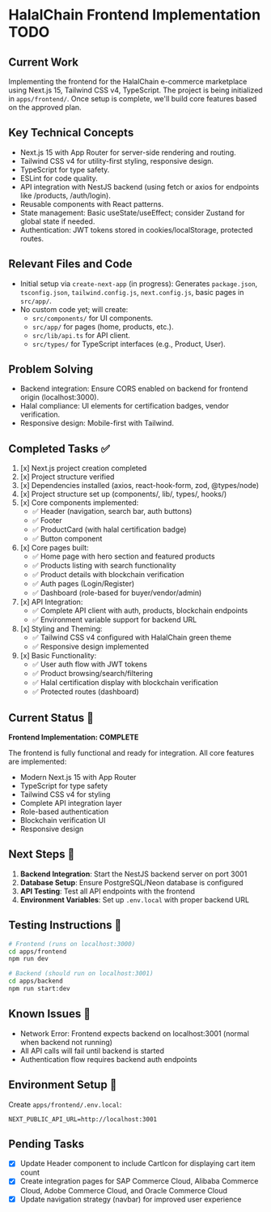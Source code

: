# HalalChain Frontend Implementation TODO

## Current Work
Implementing the frontend for the HalalChain e-commerce marketplace using Next.js 15, Tailwind CSS v4, TypeScript. The project is being initialized in `apps/frontend/`. Once setup is complete, we'll build core features based on the approved plan.

## Key Technical Concepts
- Next.js 15 with App Router for server-side rendering and routing.
- Tailwind CSS v4 for utility-first styling, responsive design.
- TypeScript for type safety.
- ESLint for code quality.
- API integration with NestJS backend (using fetch or axios for endpoints like /products, /auth/login).
- Reusable components with React patterns.
- State management: Basic useState/useEffect; consider Zustand for global state if needed.
- Authentication: JWT tokens stored in cookies/localStorage, protected routes.

## Relevant Files and Code
- Initial setup via `create-next-app` (in progress): Generates `package.json`, `tsconfig.json`, `tailwind.config.js`, `next.config.js`, basic pages in `src/app/`.
- No custom code yet; will create:
  - `src/components/` for UI components.
  - `src/app/` for pages (home, products, etc.).
  - `src/lib/api.ts` for API client.
  - `src/types/` for TypeScript interfaces (e.g., Product, User).

## Problem Solving
- Backend integration: Ensure CORS enabled on backend for frontend origin (localhost:3000).
- Halal compliance: UI elements for certification badges, vendor verification.
- Responsive design: Mobile-first with Tailwind.

## Completed Tasks ✅
1. [x] Next.js project creation completed
2. [x] Project structure verified
3. [x] Dependencies installed (axios, react-hook-form, zod, @types/node)
4. [x] Project structure set up (components/, lib/, types/, hooks/)
5. [x] Core components implemented:
   - ✅ Header (navigation, search bar, auth buttons)
   - ✅ Footer
   - ✅ ProductCard (with halal certification badge)
   - ✅ Button component
6. [x] Core pages built:
   - ✅ Home page with hero section and featured products
   - ✅ Products listing with search functionality
   - ✅ Product details with blockchain verification
   - ✅ Auth pages (Login/Register)
   - ✅ Dashboard (role-based for buyer/vendor/admin)
7. [x] API Integration:
   - ✅ Complete API client with auth, products, blockchain endpoints
   - ✅ Environment variable support for backend URL
8. [x] Styling and Theming:
   - ✅ Tailwind CSS v4 configured with HalalChain green theme
   - ✅ Responsive design implemented
9. [x] Basic Functionality:
   - ✅ User auth flow with JWT tokens
   - ✅ Product browsing/search/filtering
   - ✅ Halal certification display with blockchain verification
   - ✅ Protected routes (dashboard)

## Current Status 🚧
**Frontend Implementation: COMPLETE**

The frontend is fully functional and ready for integration. All core features are implemented:
- Modern Next.js 15 with App Router
- TypeScript for type safety
- Tailwind CSS v4 for styling
- Complete API integration layer
- Role-based authentication
- Blockchain verification UI
- Responsive design

## Next Steps 🎯
1. **Backend Integration**: Start the NestJS backend server on port 3001
2. **Database Setup**: Ensure PostgreSQL/Neon database is configured
3. **API Testing**: Test all API endpoints with the frontend
4. **Environment Variables**: Set up `.env.local` with proper backend URL

## Testing Instructions 🧪
```bash
# Frontend (runs on localhost:3000)
cd apps/frontend
npm run dev

# Backend (should run on localhost:3001)
cd apps/backend
npm run start:dev
```

## Known Issues 🐛
- Network Error: Frontend expects backend on localhost:3001 (normal when backend not running)
- All API calls will fail until backend is started
- Authentication flow requires backend auth endpoints

## Environment Setup 📝
Create `apps/frontend/.env.local`:
```
NEXT_PUBLIC_API_URL=http://localhost:3001
```

## Pending Tasks
- [x] Update Header component to include CartIcon for displaying cart item count
- [x] Create integration pages for SAP Commerce Cloud, Alibaba Commerce Cloud, Adobe Commerce Cloud, and Oracle Commerce Cloud
- [x] Update navigation strategy (navbar) for improved user experience
